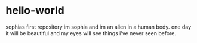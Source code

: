 # hello-world
sophias first repository
im sophia and im an alien in a human body. one day it will be beautiful and my eyes will see things i've never seen before.
